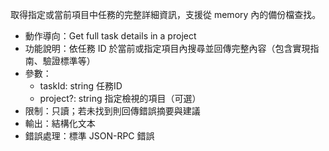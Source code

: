 取得指定或當前項目中任務的完整詳細資訊，支援從 memory 內的備份檔查找。

- 動作導向：Get full task details in a project
- 功能說明：依任務 ID 於當前或指定項目內搜尋並回傳完整內容（包含實現指南、驗證標準等）
- 參數：
  - taskId: string 任務ID
  - project?: string 指定檢視的項目（可選）
- 限制：只讀；若未找到則回傳錯誤摘要與建議
- 輸出：結構化文本
- 錯誤處理：標準 JSON-RPC 錯誤
